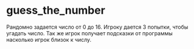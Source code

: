 # guess_the_number
Рандомно задается число от 0 до 16.
Игроку дается 3 попытки, чтобы угадать число.
Так же игрок получает подсказки от программы насколько игрок близок к числу.

